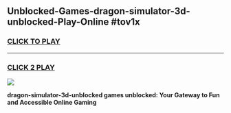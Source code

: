 
## Unblocked-Games-dragon-simulator-3d-unblocked-Play-Online #tov1x
<h3>
<a href="https://news.freeplayer.one?title=dragon-simulator-3d-unblocked&ref=3">CLICK TO PLAY</a></h3>
<hr>

<h3>
<a href="https://news.freeplayer.one?title=dragon-simulator-3d-unblocked&ref=3">CLICK 2 PLAY</a>
  
</h3>

<a href="https://news.freeplayer.one?title=dragon-simulator-3d-unblocked&ref=3"><img src="https://clearcache.store/games.png"></a>


**dragon-simulator-3d-unblocked games unblocked: Your Gateway to Fun and Accessible Online Gaming**
